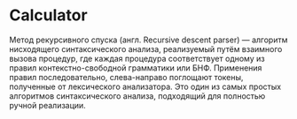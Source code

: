 # Calculator

Метод рекурсивного спуска (англ. Recursive descent parser) — алгоритм нисходящего синтаксического анализа, реализуемый путём взаимного вызова процедур, где каждая процедура соответствует одному из правил контекстно-свободной грамматики или БНФ. Применения правил последовательно, слева-направо поглощают токены, полученные от лексического анализатора. Это один из самых простых алгоритмов синтаксического анализа, подходящий для полностью ручной реализации.
